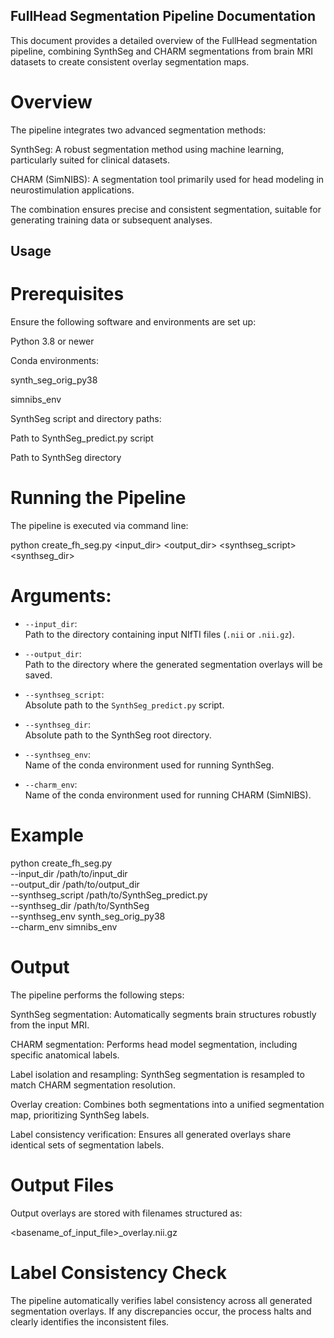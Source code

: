 ## FullHead Segmentation Pipeline Documentation

This document provides a detailed overview of the FullHead segmentation pipeline, combining SynthSeg and CHARM segmentations from brain MRI datasets to create consistent overlay segmentation maps.

# Overview

The pipeline integrates two advanced segmentation methods:

SynthSeg: A robust segmentation method using machine learning, particularly suited for clinical datasets.

CHARM (SimNIBS): A segmentation tool primarily used for head modeling in neurostimulation applications.

The combination ensures precise and consistent segmentation, suitable for generating training data or subsequent analyses.

## Usage

# Prerequisites

Ensure the following software and environments are set up:

Python 3.8 or newer

Conda environments:

synth_seg_orig_py38

simnibs_env

SynthSeg script and directory paths:

Path to SynthSeg_predict.py script

Path to SynthSeg directory

# Running the Pipeline

The pipeline is executed via command line:

python create_fh_seg.py <input_dir> <output_dir> <synthseg_script> <synthseg_dir>

# Arguments:


- `--input_dir`:  
  Path to the directory containing input NIfTI files (`.nii` or `.nii.gz`).

- `--output_dir`:  
  Path to the directory where the generated segmentation overlays will be saved.

- `--synthseg_script`:  
  Absolute path to the `SynthSeg_predict.py` script.

- `--synthseg_dir`:  
  Absolute path to the SynthSeg root directory.

- `--synthseg_env`:  
  Name of the conda environment used for running SynthSeg.

- `--charm_env`:  
  Name of the conda environment used for running CHARM (SimNIBS).

# Example

python create_fh_seg.py \
  --input_dir /path/to/input_dir \
  --output_dir /path/to/output_dir \
  --synthseg_script /path/to/SynthSeg_predict.py \
  --synthseg_dir /path/to/SynthSeg \
  --synthseg_env synth_seg_orig_py38 \
  --charm_env simnibs_env


# Output

The pipeline performs the following steps:

SynthSeg segmentation: Automatically segments brain structures robustly from the input MRI.

CHARM segmentation: Performs head model segmentation, including specific anatomical labels.

Label isolation and resampling: SynthSeg segmentation is resampled to match CHARM segmentation resolution.

Overlay creation: Combines both segmentations into a unified segmentation map, prioritizing SynthSeg labels.

Label consistency verification: Ensures all generated overlays share identical sets of segmentation labels.

# Output Files

Output overlays are stored with filenames structured as:

<basename_of_input_file>_overlay.nii.gz

# Label Consistency Check

The pipeline automatically verifies label consistency across all generated segmentation overlays. If any discrepancies occur, the process halts and clearly identifies the inconsistent files.
